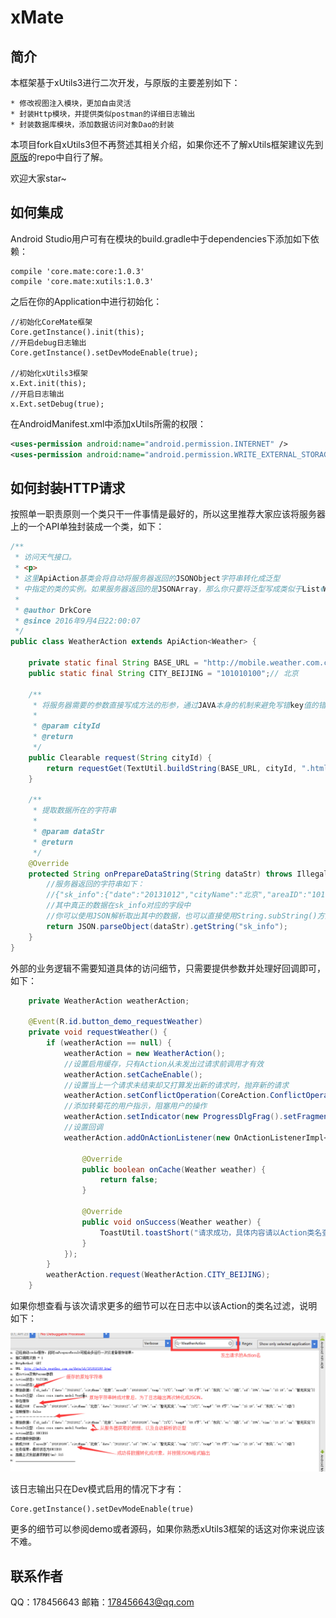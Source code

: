 # xMate

## 简介
本框架基于xUtils3进行二次开发，与原版的主要差别如下：

    * 修改视图注入模块，更加自由灵活
    * 封装Http模块，并提供类似postman的详细日志输出
    * 封装数据库模块，添加数据访问对象Dao的封装

本项目fork自xUtils3但不再赘述其相关介绍，如果你还不了解xUtils框架建议先到[原版]([xUtils3](https://github.com/wyouflf/xUtils3))的repo中自行了解。

欢迎大家star~

## 如何集成
Android Studio用户可有在模块的build.gradle中于dependencies下添加如下依赖：

```
compile 'core.mate:core:1.0.3'
compile 'core.mate:xutils:1.0.3'
```

之后在你的Application中进行初始化：

```
//初始化CoreMate框架
Core.getInstance().init(this);
//开启debug日志输出
Core.getInstance().setDevModeEnable(true);

//初始化xUtils3框架
x.Ext.init(this);
//开启日志输出
x.Ext.setDebug(true);
```

在AndroidManifest.xml中添加xUtils所需的权限：
```xml
<uses-permission android:name="android.permission.INTERNET" />
<uses-permission android:name="android.permission.WRITE_EXTERNAL_STORAGE" />
```

## 如何封装HTTP请求
按照单一职责原则一个类只干一件事情是最好的，所以这里推荐大家应该将服务器上的一个API单独封装成一个类，如下：
```java
/**
 * 访问天气接口。
 * <p>
 * 这里ApiAction基类会将自动将服务器返回的JSONObject字符串转化成泛型
 * 中指定的类的实例。如果服务器返回的是JSONArray，那么你只要将泛型写成类似于List《Weather》即可。
 *
 * @author DrkCore
 * @since 2016年9月4日22:00:07
 */
public class WeatherAction extends ApiAction<Weather> {

    private static final String BASE_URL = "http://mobile.weather.com.cn/data/sk/";
    public static final String CITY_BEIJING = "101010100";// 北京

    /**
     * 将服务器需要的参数直接写成方法的形参，通过JAVA本身的机制来避免写错key值的错误发生。
     *
     * @param cityId
     * @return
     */
    public Clearable request(String cityId) {
        return requestGet(TextUtil.buildString(BASE_URL, cityId, ".html"));
    }

    /**
     * 提取数据所在的字符串
     *
     * @param dataStr
     * @return
     */
    @Override
    protected String onPrepareDataString(String dataStr) throws IllegalDataException {
        //服务器返回的字符串如下：
        //{"sk_info":{"date":"20131012","cityName":"北京","areaID":"101010100","temp":"21℃","tempF":"69.8℉","wd":"东风","ws":"3级","sd":"39%","time":"15:10","sm":"暂无实况"}}
        //其中真正的数据在sk_info对应的字段中
        //你可以使用JSON解析取出其中的数据，也可以直接使用String.subString()方法。
        return JSON.parseObject(dataStr).getString("sk_info");
    }
}
```
外部的业务逻辑不需要知道具体的访问细节，只需要提供参数并处理好回调即可，如下：
```java
    private WeatherAction weatherAction;

    @Event(R.id.button_demo_requestWeather)
    private void requestWeather() {
        if (weatherAction == null) {
            weatherAction = new WeatherAction();
            //设置启用缓存，只有Action从未发出过请求前调用才有效
            weatherAction.setCacheEnable();
            //设置当上一个请求未结束却又打算发出新的请求时，抛弃新的请求
            weatherAction.setConflictOperation(CoreAction.ConflictOperation.ABANDON_NEW_REQUEST);
            //添加转菊花的用户指示，阻塞用户的操作
            weatherAction.setIndicator(new ProgressDlgFrag().setFragmentManager(this));
            //设置回调
            weatherAction.addOnActionListener(new OnActionListenerImpl<Weather>() {

                @Override
                public boolean onCache(Weather weather) {
                    return false;
                }

                @Override
                public void onSuccess(Weather weather) {
                    ToastUtil.toastShort("请求成功，具体内容请以Action类名查看Log");
                }
            });
        }
        weatherAction.request(WeatherAction.CITY_BEIJING);
    }
```
如果你想查看与该次请求更多的细节可以在日志中以该Action的类名过滤，说明如下：

![Action日志输出](https://raw.githubusercontent.com/DrkCore/xMate/master/doc/img/action日志输出.png)

该日志输出只在Dev模式启用的情况下才有：
```
Core.getInstance().setDevModeEnable(true)
```
更多的细节可以参阅demo或者源码，如果你熟悉xUtils3框架的话这对你来说应该不难。



## 联系作者
QQ：178456643
邮箱：178456643@qq.com
